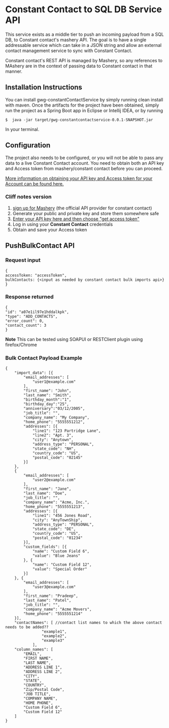 # Constant Contact to SQL DB Service API

This service exists as a middle tier to push an incoming payload from a SQL DB, to Constant contact's mashery API. The goal is to have a single addressable service which can take in a JSON string and allow an external contact management service to sync with Constant Contact.

Constant contact's REST API is managed by Mashery, so any references to MAshery are in the context of passing data to Constant contact in that manner.

## Installation Instructions

You can install gwg-constantContactService by simply running clean install with maven. Once the artifacts for the project have been obtained, simply run the project as a Spring Boot app in Eclipse or Intellij IDEA, or by running

`$  java -jar target/gwg-constantcontactservice-0.0.1-SNAPSHOT.jar`

In your terminal.

## Configuration

The project also needs to be configured, or you will not be able to pass any data to a live Constant Contact account. You need to obtain both an API key and Access token from mashery/constant contact before you can proceed.

[More information on obtaining your API key and Access token for your Account can be found here.](https://developer.constantcontact.com/api-keys.html)

### Cliff notes version

1. [sign up for Mashery](https://constantcontact.mashery.com/member/register) (the official API provider for constant contact)
2. Generate your public and private key and store them somewhere safe
3. [Enter your API key here and then choose "get access token"](https://constantcontact.mashery.com/io-docs)
4. Log in using your **Constant Contact** credentials
5. Obtain and save your Access token

## PushBulkContact API

### Request input

    {
    accessToken: "accessToken",
    bulkContacts: {<input as needed by constant contact bulk imports api>}
    }          

### Response returned
    {
    "id": "a07e1il97e1hddalkpk",
    "type": "ADD_CONTACTS",
    "error_count": 0,
    "contact_count": 3
    }

**Note** This can be tested using SOAPUI or RESTClient plugin using firefox/Chrome 

### Bulk Contact Payload Example

    {
        "import_data": [{
            "email_addresses": [
                "user1@example.com"
            ],
            "first_name": "John",
            "last_name": "Smith",
            "birthday_month":"1",
            "birthday_day":"25",
            "anniversary":"03/12/2005",
            "job_title": "",
            "company_name": "My Company",
            "home_phone": "5555551212",
            "addresses": [{
                "line1": "123 Partridge Lane",
                "line2": "Apt. 3",
                "city": "Anytown",
                "address_type": "PERSONAL",
                "state_code": "NH",
                "country_code": "US",
                "postal_code": "02145"
            }]
        },
        {
            "email_addresses": [
                "user2@example.com"
            ],
            "first_name": "Jane",
            "last_name": "Doe",
            "job_title": "",
            "company_name": "Acme, Inc.",
            "home_phone": "5555551213",
            "addresses": [{
                "line1": "456 Jones Road",
                "city": "AnyTownShip",
                "address_type": "PERSONAL",
                "state_code": "DE",
                "country_code": "US",
                "postal_code": "01234"
            }],
            "custom_fields": [{
                "name": "Custom Field 6",
                "value": "Blue Jeans"
            }, {
                "name": "Custom Field 12",
                "value": "Special Order"
            }]
        }, {
            "email_addresses": [
                "user3@example.com"
            ],
            "first_name": "Pradeep",
            "last_name": "Patel",
            "job_title": "",
            "company_name": "Acme Movers",
            "home_phone": "5555551214"
        }],
        "contactNames": [ //contact list names to which the above contact needs to be added??
                    "example1",
                    "example2",
                    "example3"
                ],
        "column_names": [
            "EMAIL",
            "FIRST NAME",
            "LAST NAME",
            "ADDRESS LINE 1",
            "ADDRESS LINE 2",
            "CITY",
            "STATE",
            "COUNTRY",
            "Zip/Postal Code",
            "JOB TITLE",
            "COMPANY NAME",
            "HOME PHONE",
            "Custom Field 6",
            "Custom Field 12"
        ]
    }

